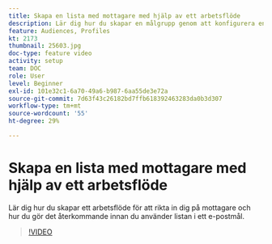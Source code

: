 ```yaml
---
title: Skapa en lista med mottagare med hjälp av ett arbetsflöde
description: Lär dig hur du skapar en målgrupp genom att konfigurera en lista med mottagare från Utforskaren.
feature: Audiences, Profiles
kt: 2173
thumbnail: 25603.jpg
doc-type: feature video
activity: setup
team: DOC
role: User
level: Beginner
exl-id: 101e32c1-6a70-49a6-b987-6aa55de3e72a
source-git-commit: 7d63f43c26182bd7ffb618392463283da0b3d307
workflow-type: tm+mt
source-wordcount: '55'
ht-degree: 29%

---
```


# Skapa en lista med mottagare med hjälp av ett arbetsflöde

Lär dig hur du skapar ett arbetsflöde för att rikta in dig på mottagare och hur du gör det återkommande innan du använder listan i ett e-postmål.

>[!VIDEO](https://video.tv.adobe.com/v/25603?quality=12)
